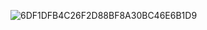 ![6DF1DFB4C26F2D88BF8A30BC46E6B1D9](https://github.com/xiatiaopoi/VirtualRumble/assets/88807621/5409d8df-d4c9-4d14-a217-7bb670b093fb)
